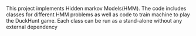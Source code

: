 This project implements Hidden markov Models(HMM). The code includes classes for different HMM problems as well as code to train machine to play the DuckHunt game. Each class can be run as a stand-alone without any external dependency
